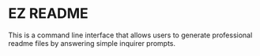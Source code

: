 # EZ README
This is a command line interface that allows users to generate professional readme files by answering simple inquirer prompts.